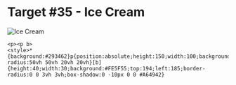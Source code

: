 # Target #35 - Ice Cream

![Ice Cream](https://cssbattle.dev/targets/35.png)

```
<p><p b>
<style>*{background:#293462}p{position:absolute;height:150;width:100;background:#FFF1C1;top:34;left:150;border-radius:50vh 50vh 20vh 20vh}[b]{height:40;width:30;background:#FE5F55;top:194;left:185;border-radius:0 0 3vh 3vh;box-shadow:0 -10px 0 0 #A64942}
```
